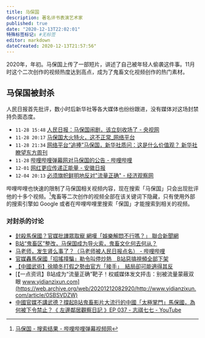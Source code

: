 ```yaml
---
title: 马保国
description: 著名评书表演艺术家
published: true
date: "2020-12-13T22:02:01"
特殊标签标记: #无标签
editor: markdown
dateCreated: 2020-12-13T21:57:56"
---
```


2020年，年初。马保国上传了一部短片，讲述了自己被年轻人偷袭这件事。11月时这个二次创作的视频热度达到高点，成为了鬼畜文化视频创作的热门素材。

## 马保国被封杀

人民日报首先批评，数小时后新华社等各大媒体也纷纷跟进，没有媒体对这场封禁持负面态度。

+ `11-28 15:48` [人民日报：马保国闹剧，该立刻收场了 - 央视网](https://web.archive.org/web/20201212081734/https://news.cctv.com/2020/11/28/ARTIvtLJ2qbA8e2yfbflcoXa201128.shtml)
+ `11-28 20:17` [马保国大火特火，这不正常_网络平台](https://web.archive.org/web/20201212091531/https://www.sohu.com/a/435012610_118927)
+ `11-28 21:34` [网络平台“追捧”马保国，新华社质问：这是什么价值观？ 新华社瞭望东方周刊](https://web.archive.org/web/20201212085738/http://www.thepaper.cn/newsDetail_forward_10186660)
+ `11-28` [哔哩哔哩弹幕网对马保国的公告 - 哔哩哔哩](https://archive.is/d2DDb "https://t.bilibili.com/462713444031759180")
+ `12-01` [网红更应传递正能量 - 安徽日报](https://web.archive.org/web/20201212085802/http://app.ahrb.com.cn/ahrb/attachment/202012/01/4b8b38d3-50ff-4e02-ac34-1f512d416fe5.pdf)
+ `12-04 20:13` [必须旗帜鲜明地反对"流量正确" - 经济观察网](https://web.archive.org/web/20201212081749/http://www.eeo.com.cn/2020/1204/442072.shtml)

<!--哔哩哔哩通告的大图 + `11-28` [B站：即日起将严格限制、审核、管理马保国相关视频内容 - 哔哩哔哩](https://archive.is/B3Cme "https://www.bilibili.com/read/cv8579733/") -->

哔哩哔哩也快速的限制了马保国相关视频内容，现在搜索「马保国」只会出现批评他的十多个视频。[^fprDt]鬼畜等二次创作的视频全部在该关键词下隐藏，只有使用外部的搜索引擎如 Google 或者在哔哩哔哩里搜索「保国」才能搜索到相关的视频。

[^fprDt]: [马保国 - 搜索结果 - 哔哩哔哩弹幕视频网](https://archive.is/fprDt "https://search.bilibili.com/all?keyword=马保国")

### 对封杀的讨论

+ [封殺馬保國？官媒批譁眾取寵 網嘆「娛樂解悶不行嗎？」 聯合新聞網](https://web.archive.org/web/20201212081759/https://udn.com/news/story/7332/5052422)
+ [B站“鬼畜区”整改，马保国成为导火索，鬼畜文化何去何从？](https://archive.is/ApvcP "https://baijiahao.baidu.com/s?id=1684868971325626763&amp;wfr=spider&amp;for=pc")
+ [马老师，发生肾么事了？（马老师被人民日报点名） - 哔哩哔哩](https://archive.is/FVxkE "https://www.bilibili.com/read/cv8569753/")
+ [官媒轟馬保國「招搖撞騙」勒令叫停炒熱　B站惡搞視頻全部下架](https://web.archive.org/web/20201212082018/https://www.hk01.com/武備志/555666/官媒轟馬保國-招搖撞騙-勒令叫停炒熱-b站惡搞視頻全部下架)
+ [【中國武術】徐曉冬打假之勢由官方「接手」　結局卻可能適得其反](https://web.archive.org/web/20201121175445if_/https://www.hk01.com/武備志/484476/中國武術-打假-官方封殺-傳統武術大師-結局可能適得其反)
+ [【一点资讯】B站成为“流量正确”靶子！权威媒体发文抨击：别被流量蒙蔽双眼 www.yidianzixun.com](https://web.archive.org/web/20201212082920/http://www.yidianzixun.com/article/0SBSVDZW)
+ [中國官媒不講武德？撐起B站鬼畜影片大流行的中國「太極掌門」馬保國，為何被下令禁止？《 左邊鄰居觀察日記 》EP 037 - 志祺七七 - YouTube](https://archive.is/KE3Z2 "https://www.youtube.com/watch?v=J6AgXrLDUrw")

<!--重复 + [B站再被权威媒体点名：别被流量蒙蔽，为马大师推波助澜是错误的](https://web.archive.org/web/20201212082904/https://mbd.baidu.com/newspage/data/landingsuper?context=%7B%22nid%22%3A%22news_9126803528103189519%22%7D&n_type=1&p_from=4) -->

<!--
### 封杀前的讨论

+ [一条视频播放量2400万，鬼畜顶流马保国是如何走红的？](https://web.archive.org/web/20201212081736/https://baijiahao.baidu.com/s?id=1684120171824218072&wfr=spider&for=pc)
+ 
-->
